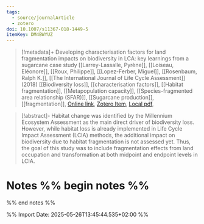 ```yaml
---
tags:
  - source/journalArticle
  - zotero
doi: 10.1007/s11367-018-1449-5
itemKey: DM4BWYUZ
---
```

>[!metadata]+
> Developing characterisation factors for land fragmentation impacts on biodiversity in LCA: key learnings from a sugarcane case study
> [[Larrey-Lassalle, Pyrène]], [[Loiseau, Eléonore]], [[Roux, Philippe]], [[Lopez-Ferber, Miguel]], [[Rosenbaum, Ralph K.]], 
> [[The International Journal of Life Cycle Assessment]] (2018)
> [[Biodiversity loss]], [[characterisation factors]], [[Habitat fragmentation]], [[Metapopulation capacity]], [[Species-fragmented area relationship (SFAR)]], [[Sugarcane production]], [[fragmentation]], 
> [Online link](https://doi.org/10.1007/s11367-018-1449-5), [Zotero Item](zotero://select/library/items/DM4BWYUZ), [Local pdf](file://C:/Users/aburg/Documents/references/zotero/storage/H9JK8R7W/Larrey-Lassalle2018_Developingcharacterisation.pdf), 

>[!abstract]-
>Habitat change was identified by the Millennium Ecosystem Assessment as the main direct driver of biodiversity loss. However, while habitat loss is already implemented in Life Cycle Impact Assessment (LCIA) methods, the additional impact on biodiversity due to habitat fragmentation is not assessed yet. Thus, the goal of this study was to include fragmentation effects from land occupation and transformation at both midpoint and endpoint levels in LCIA.

# Notes %% begin notes %%

%% end notes %%




%% Import Date: 2025-05-26T13:45:44.535+02:00 %%
